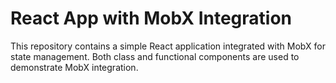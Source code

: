 # React App with MobX Integration

This repository contains a simple React application integrated with MobX for state management. Both class and functional components are used to demonstrate MobX integration.

